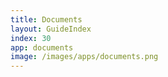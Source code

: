 ```yaml
---
title: Documents
layout: GuideIndex
index: 30
app: documents
image: /images/apps/documents.png
---
```

